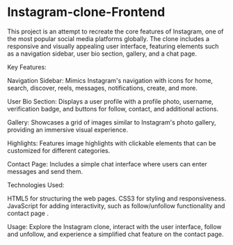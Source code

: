 # Instagram-clone-Frontend
This project is an attempt to recreate the core features of Instagram, one of the most popular social media platforms globally. The clone includes a responsive and visually appealing user interface, featuring elements such as a navigation sidebar, user bio section, gallery, and a chat page. 

Key Features:

Navigation Sidebar: Mimics Instagram's navigation with icons for home, search, discover, reels, messages, notifications, create, and more.

User Bio Section: Displays a user profile with a profile photo, username, verification badge, and buttons for follow, contact, and additional actions.

Gallery: Showcases a grid of images similar to Instagram's photo gallery, providing an immersive visual experience.

Highlights: Features image highlights with clickable elements that can be customized for different categories.

Contact Page: Includes a simple chat interface where users can enter messages and send them.

Technologies Used:

HTML5 for structuring the web pages.
CSS3 for styling and responsiveness.
JavaScript for adding interactivity, such as follow/unfollow functionality and contact page .

Usage:
Explore the Instagram clone, interact with the user interface, follow and unfollow, and experience a simplified chat feature on the contact page.

